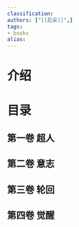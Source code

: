 ```yaml
---
classification: 
authors: ["[[尼采]]",]
tags:
- books 
alias:
---
```

# 介绍
# 目录
## 第一卷 超人
## 第二卷 意志
## 第三卷 轮回
## 第四卷 觉醒


